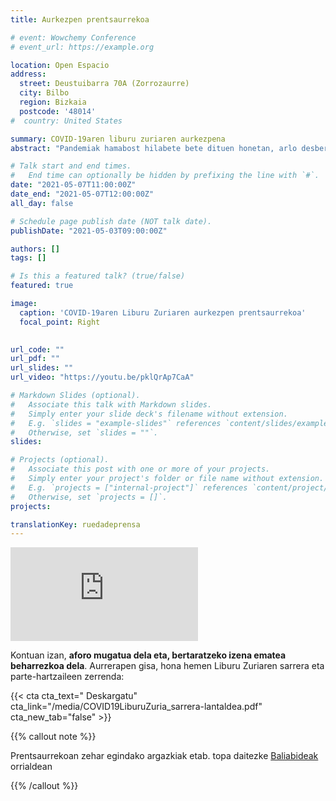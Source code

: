 ```yaml
---
title: Aurkezpen prentsaurrekoa

# event: Wowchemy Conference
# event_url: https://example.org

location: Open Espacio
address:
  street: Deustuibarra 70A (Zorrozaurre)
  city: Bilbo
  region: Bizkaia
  postcode: '48014'
#  country: United States

summary: COVID-19aren liburu zuriaren aurkezpena
abstract: "Pandemiak hamabost hilabete bete dituen honetan, arlo desberdinetako akademiko eta profesionalek egindako gogoeta kolektiboaren aurkezpena."

# Talk start and end times.
#   End time can optionally be hidden by prefixing the line with `#`.
date: "2021-05-07T11:00:00Z"
date_end: "2021-05-07T12:00:00Z"
all_day: false

# Schedule page publish date (NOT talk date).
publishDate: "2021-05-03T09:00:00Z"

authors: []
tags: []

# Is this a featured talk? (true/false)
featured: true

image:
  caption: 'COVID-19aren Liburu Zuriaren aurkezpen prentsaurrekoa'
  focal_point: Right
  

url_code: ""
url_pdf: ""
url_slides: ""
url_video: "https://youtu.be/pklQrAp7CaA"

# Markdown Slides (optional).
#   Associate this talk with Markdown slides.
#   Simply enter your slide deck's filename without extension.
#   E.g. `slides = "example-slides"` references `content/slides/example-slides.md`.
#   Otherwise, set `slides = ""`.
slides:

# Projects (optional).
#   Associate this post with one or more of your projects.
#   Simply enter your project's folder or file name without extension.
#   E.g. `projects = ["internal-project"]` references `content/project/deep-learning/index.md`.
#   Otherwise, set `projects = []`.
projects:

translationKey: ruedadeprensa
---
```


<div class="video-responsive">
<iframe src="https://www.youtube.com/embed/pklQrAp7CaA" title="COVID-19aren Liburu Zuriaren aurkezpenaren zuzeneko emisioa" frameborder="0" allow="accelerometer; autoplay; clipboard-write; encrypted-media; gyroscope; picture-in-picture" allowfullscreen></iframe>
</div>

Kontuan izan, **aforo mugatua dela eta, bertaratzeko izena ematea beharrezkoa dela**. Aurrerapen gisa, hona hemen Liburu Zuriaren sarrera eta parte-hartzaileen zerrenda:

{{< cta cta_text="<i class='fas fa-download'></i> Deskargatu" cta_link="/media/COVID19LiburuZuria_sarrera-lantaldea.pdf" cta_new_tab="false" >}}


{{% callout note %}}

Prentsaurrekoan zehar egindako argazkiak etab. topa daitezke [Baliabideak](/eu/baliabideak) orrialdean

<!-- Ezin bertaratuz gero, harremanetarako pertsona: 

<i class="fas fa-user"></i>&nbsp;&nbsp;&nbsp;**Ugo Mayor**  
<i class="fas fa-envelope"></i>&nbsp;&nbsp;&nbsp;**ugo@covid19liburuzuria.eus** -->  
<!-- <div style="opacity:.6;font-size:.8em;line-height:1em;">
Zuzenean deitzeko 17:00etatik 20:00etara bakarrik. Beste orduetan Whatsapp edo Telegram bidez kontaktatu.
</div> -->

{{% /callout %}}